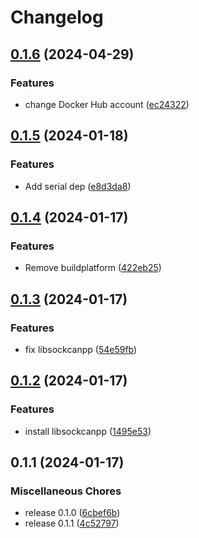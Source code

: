 # Changelog

## [0.1.6](https://github.com/ALMaSWPI/base-images/compare/v0.1.5...v0.1.6) (2024-04-29)


### Features

* change Docker Hub account ([ec24322](https://github.com/ALMaSWPI/base-images/commit/ec24322719f1fded72b6915efc57041f90aeee1c))

## [0.1.5](https://github.com/wpi-huron/base-images/compare/v0.1.4...v0.1.5) (2024-01-18)


### Features

* Add serial dep ([e8d3da8](https://github.com/wpi-huron/base-images/commit/e8d3da8d7d1ce789f93e0c6dab8822a53b2e2e28))

## [0.1.4](https://github.com/wpi-huron/base-images/compare/v0.1.3...v0.1.4) (2024-01-17)


### Features

* Remove buildplatform ([422eb25](https://github.com/wpi-huron/base-images/commit/422eb250704675ad744ac459a86a3a5e15fcee9e))

## [0.1.3](https://github.com/wpi-huron/base-images/compare/v0.1.2...v0.1.3) (2024-01-17)


### Features

* fix libsockcanpp ([54e59fb](https://github.com/wpi-huron/base-images/commit/54e59fbb9f81bdae767f94e04d676cbee92fb84f))

## [0.1.2](https://github.com/wpi-huron/base-images/compare/v0.1.1...v0.1.2) (2024-01-17)


### Features

* install libsockcanpp ([1495e53](https://github.com/wpi-huron/base-images/commit/1495e53e89ae9c8cefbacc8abb9011899dd259bd))

## 0.1.1 (2024-01-17)


### Miscellaneous Chores

* release 0.1.0 ([6cbef6b](https://github.com/wpi-huron/base-images/commit/6cbef6b3cf5d131bf49b33a5eeda4416c476a2da))
* release 0.1.1 ([4c52797](https://github.com/wpi-huron/base-images/commit/4c527975d6273a69cb8852d0f84ab6e12c2fe6d0))
